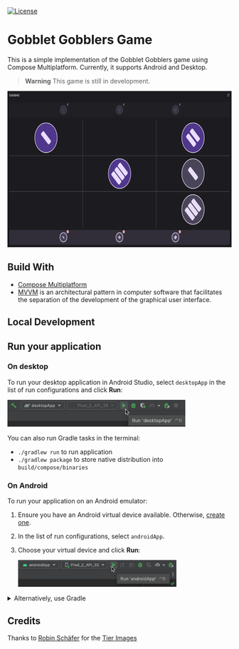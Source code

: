 [![License](https://img.shields.io/badge/License-Apache_2.0-blue.svg)](https://opensource.org/licenses/Apache-2.0)
# Gobblet Gobblers Game

This is a simple implementation of the Gobblet Gobblers game using Compose Multiplatform.
Currently, it supports Android and Desktop.

> **Warning**
> This game is still in development.

<img src="readme_images/gobblet_desktop.png" height="350">

## Build With

* [Compose Multiplatform](https://github.com/JetBrains/compose-multiplatform)
* [MVVM](https://en.wikipedia.org/wiki/Model%E2%80%93view%E2%80%93viewmodel) is an architectural pattern in computer software that facilitates the separation of the development of the graphical user interface.

## Local Development

## Run your application

### On desktop

To run your desktop application in Android Studio, select `desktopApp` in the list of run configurations and click **Run**:

<img src="readme_images/run_on_desktop.png" height="60px"><br />

You can also run Gradle tasks in the terminal:

* `./gradlew run` to run application
* `./gradlew package` to store native distribution into `build/compose/binaries`

### On Android

To run your application on an Android emulator:

1. Ensure you have an Android virtual device available.
   Otherwise, [create one](https://developer.android.com/studio/run/managing-avds#createavd).
2. In the list of run configurations, select `androidApp`.
3. Choose your virtual device and click **Run**:

    <img src="readme_images/run_on_android.png" height="60px"><br />

<details>
  <summary>Alternatively, use Gradle</summary>

To install an Android application on a real Android device or an emulator, run `./gradlew installDebug` in the terminal.

</details>

## Credits

Thanks to [Robin Schäfer](https://github.com/RobinSchfr/) for the [Tier Images](https://github.com/RobinSchfr/Gobblet-Gobblers-Game)